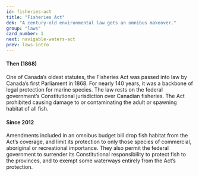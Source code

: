 ```yaml
---
id: fisheries-act
title: "Fisheries Act"
dek: "A century-old environmental law gets an omnibus makeover."
group: "laws"
card_number: 1
next: navigable-waters-act
prev: laws-intro
---
```

#### Then (1868)
One of Canada’s oldest statutes, the Fisheries Act was passed into law by Canada’s first Parliament in 1868. For nearly 140 years, it was a backbone of legal protection for marine species. The law rests on the federal government’s Constitutional jurisdiction over Canadian fisheries. The Act prohibited causing damage to or contaminating the adult or spawning habitat of all fish. 

#### Since 2012
Amendments included in an omnibus budget bill drop fish habitat from the Act’s coverage, and limit its protection to only those species of commercial, aboriginal or recreational importance. They also permit the federal government to surrender its Constitutional responsibility to protect fish to the provinces, and to exempt some waterways entirely from the Act’s protection.
